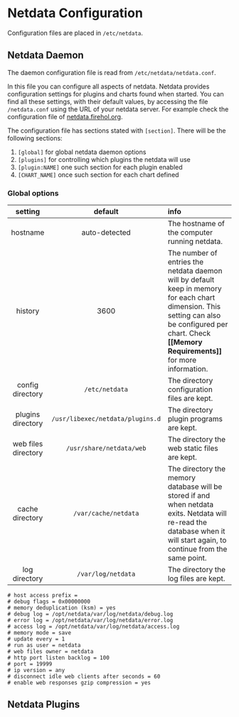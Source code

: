 # Netdata Configuration

Configuration files are placed in `/etc/netdata`.

## Netdata Daemon

The daemon configuration file is read from `/etc/netdata/netdata.conf`.

In this file you can configure all aspects of netdata. Netdata provides configuration settings for plugins and charts found when started. You can find all these settings, with their default values, by accessing the file `/netdata.conf` using the URL of your netdata server. For example check the configuration file of [netdata.firehol.org](http://netdata.firehol.org/netdata.conf).

The configuration file has sections stated with `[section]`. There will be the following sections:

1. `[global]` for global netdata daemon options
2. `[plugins]` for controlling which plugins the netdata will use
3. `[plugin:NAME]` one such section for each plugin enabled
4. `[CHART_NAME]` once such section for each chart defined

### Global options

setting | default | info
:------:|:-------:|:----
hostname|auto-detected|The hostname of the computer running netdata.
history|3600|The number of entries the netdata daemon will by default keep in memory for each chart dimension. This setting can also be configured per chart. Check **[[Memory Requirements]]** for more information.
config directory|`/etc/netdata`|The directory configuration files are kept.
plugins directory|`/usr/libexec/netdata/plugins.d`|The directory plugin programs are kept.
web files directory|`/usr/share/netdata/web`|The directory the web static files are kept.
cache directory|`/var/cache/netdata`|The directory the memory database will be stored if and when netdata exits. Netdata will re-read the database when it will start again, to continue from the same point.
log directory|`/var/log/netdata`|The directory the log files are kept.

	# host access prefix = 
	# debug flags = 0x00000000
	# memory deduplication (ksm) = yes
	# debug log = /opt/netdata/var/log/netdata/debug.log
	# error log = /opt/netdata/var/log/netdata/error.log
	# access log = /opt/netdata/var/log/netdata/access.log
	# memory mode = save
	# update every = 1
	# run as user = netdata
	# web files owner = netdata
	# http port listen backlog = 100
	# port = 19999
	# ip version = any
	# disconnect idle web clients after seconds = 60
	# enable web responses gzip compression = yes


## Netdata Plugins
